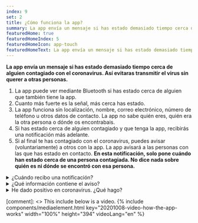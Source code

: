 ```yaml
---
index: 9
set: 2
title: ¿Cómo funciona la app?
summary: La app envía un mensaje si has estado demasiado tiempo cerca de alguien contagiado con el coronavirus.
featuredHome: true
featuredHomeIndex: 5
featuredHomeIcon: app-touch
featuredHomeText: La app envía un mensaje si has estado demasiado tiempo cerca de alguien contagiado con el coronavirus.
---
```


**La app envía un mensaje si has estado demasiado tiempo cerca de alguien contagiado con el coronavirus. Así evitaras transmitir el virus sin querer a otras personas.**

<div class="md-timeline" markdown="1">

1. La app puede ver mediante Bluetooth si has estado cerca de alguien que también tiene la app.
2. Cuanto más fuerte es la señal, más cerca has estado.
3. La app funciona sin localización, nombre, correo electrónico, número de teléfono u otros datos de contacto. La app no sabe quién eres, quién era la otra persona o dónde os encontrabais.
4. Si has estado cerca de alguien contagiado y que tenga la app, recibirás una notificación más adelante.
5. Si al final te has contagiado con el coronavirus, puedes avisar (voluntariamente) a otros con la app. La app avisará a las personas con las que has estado en contacto. **En esta notificación, solo pone cuándo han estado cerca de una persona contagiada. No dice nada sobre quién es ni dónde se encontró con esa persona.**

</div>

<details>
<summary>¿Cuándo recibo una notificación?</summary>
<div markdown="1">

Si has dado positivo en coronavirus, puedes informar voluntariamente a otros con la app con la ayuda del GGD (servicio de salud municipal). Te llamará un asistente del GGD con los resultados del test y también te preguntará si quieres avisar de ello a otras personas por la app. Si decides avisar, el receptor de tu aviso no podrá ver quién eres ni dónde ocurrió el contacto. Tú decides si envías el aviso, no es obligatorio ni automático.

</div>
</details>

<details>
<summary>¿Qué información contiene el aviso?</summary>
<div markdown="1">

En la notificación pone cuántos días hace que estuviste cerca de alguien que luego resultó tener el coronavirus. No pone quién fue, dónde ni cuándo exactamente.

- Cuando recibas una notificación, podrás hacerte un test directamente, incluso aunque no muestres síntomas. Toda la información relevante se encuentra en la notificación que recibirás de CoronaMelder.
- ¿Muestras síntomas graves o formas parte de un grupo de riesgo? Llama a tu médico de cabecera.

</div>
</details>

<details>
<summary>He dado positivo en coronavirus. ¿Qué hago?</summary>
<div markdown="1">

Si has dado positivo en coronavirus, puedes informar voluntariamente a otros con la app, con la ayuda de un asistente del GGD (servicio municipal de salud). Así puedes avisar a otros. El receptor no podrá ver quién eres ni dónde ocurrió el contacto. Tú decides si envías el aviso, no es obligatorio ni automático.

</div>
</details>


[comment]: <> This include below is a video.
{% include components/mediaelement.html key="20201008-video-how-the-app-works" width="100%" height="394"  videoLang="en" %}
